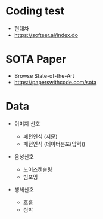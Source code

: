 
# Coding test

+ 현대차
+ https://softeer.ai/index.do


# SOTA Paper 
+ Browse State-of-the-Art
+ https://paperswithcode.com/sota


# Data

+ 이미지 신호 
  + 패턴인식 (지문)
  + 패턴인식 (데이터분포(압력))
  
+ 음성신호
  + 노이즈캔슬링 
  + 빔포밍
  
+ 생체신호
  + 호흡
  + 심박 
